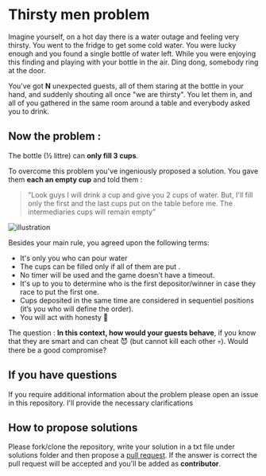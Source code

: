 # Thirsty men problem 

Imagine yourself, on a hot day there is a water outage and feeling very thirsty.
You went to the fridge to get some cold water. You were lucky enough and you found a single bottle of water left. 
While you were enjoying this finding and playing with your bottle in the air. Ding dong, somebody ring at the door.

You've got **N** unexpected guests, all of them staring at the bottle in your hand, and suddenly shouting all once "we are thirsty".
You let them in, and all of you gathered in the same room around a table and everybody asked you to drink.

## Now the problem :
The bottle (½ littre) can **only fill 3 cups**. 

To overcome this problem you've ingeniously proposed a solution.
You gave them **each an empty cup** and told them :
>”Look guys I will drink a cup and give you 2 cups of water. But, I'll fill only the first and the last cups put on the table before me. The intermediaries cups will remain empty”

![illustration](https://i.ibb.co/wNsFxpw/ilustration.png)

Besides your main rule, you agreed upon the following terms:

- It's only you who can pour water
- The cups can be filled only if all of them are put .
- No timer will be used and the game doesn't have a timeout.
- It's up to you to determine who is the first depositor/winner in case they race to put the first one.
- Cups deposited in the same time are considered in sequentiel positions (it’s you who will define the order).
- You will act with honesty :penguin:

The question : **In this context, how would your guests behave**, if you know that they are smart and can cheat :smiling_imp: (but cannot kill each other :skull:). Would there be a good compromise?


## If you have questions 
If you require additional information about the problem please open an issue in this repository. I'll provide the necessary clarifications

## How to propose solutions
Please fork/clone the repository, write your solution in a txt file under solutions folder and then propose a [pull request](https://help.github.com/en/articles/creating-a-pull-request-from-a-fork). If the answer is correct the pull request will be accepted and you'll be added as **contributor**.

